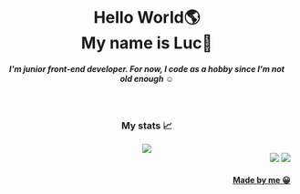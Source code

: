 <div align="center">
  <h1>Hello World🌎<br />My name is Luc👋</h1>
  <h5>I'm junior front-end developer. For now, I code as a hobby since I'm not old enough ☺️</h5><br />
</div>
<div align="center">
  <h3>My stats 📈</h3>
  <img src="https://github-readme-stats.vercel.app/api?username=Luc069"
</div>
<div align="right" >
  <a href="https://www.instagram.com/luc.069/"><img src="https://cdn.aboutluc.xyz/images/z4iwvhd89tzdr0z7t88n.png" /></a>
  <a href="https://aboutluc.xyz/discord"><img src="https://cdn.aboutluc.xyz/images/ivdrhor9zcbo9m0iyf4k.png" /><h4>Made by me 😀</h4></a>
  
</div>
